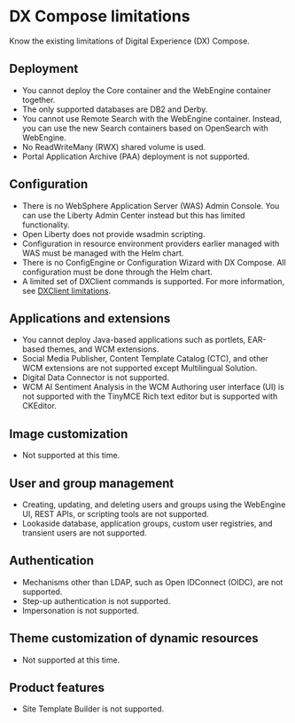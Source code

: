 # DX Compose limitations

Know the existing limitations of Digital Experience (DX) Compose.

## Deployment

- You cannot deploy the Core container and the WebEngine container together.
- The only supported databases are DB2 and Derby.
- You cannot use Remote Search with the WebEngine container. Instead, you can use the new Search containers based on OpenSearch with WebEngine.
- No ReadWriteMany (RWX) shared volume is used.
- Portal Application Archive (PAA) deployment is not supported.

## Configuration

- There is no WebSphere Application Server (WAS) Admin Console. You can use the Liberty Admin Center instead but this has limited functionality.
- Open Liberty does not provide wsadmin scripting.
- Configuration in resource environment providers earlier managed with WAS must be managed with the Helm chart.
- There is no ConfigEngine or Configuration Wizard with DX Compose. All configuration must be done through the Helm chart.
- A limited set of DXClient commands is supported. For more information, see [DXClient limitations](../../deploy_dx/manage/dxclient.md).

## Applications and extensions

- You cannot deploy Java-based applications such as portlets, EAR-based themes, and WCM extensions.
- Social Media Publisher, Content Template Catalog (CTC), and other WCM extensions are not supported except Multilingual Solution.
- Digital Data Connector is not supported.
- WCM AI Sentiment Analysis in the WCM Authoring user interface (UI) is not supported with the TinyMCE Rich text editor but is supported with CKEditor.

## Image customization

- Not supported at this time.

## User and group management

- Creating, updating, and deleting users and groups using the WebEngine UI, REST APIs, or scripting tools are not supported.
- Lookaside database, application groups, custom user registries, and transient users are not supported.

## Authentication

- Mechanisms other than LDAP, such as Open IDConnect (OIDC), are not supported.
- Step-up authentication is not supported.
- Impersonation is not supported.

## Theme customization of dynamic resources

- Not supported at this time.

## Product features

- Site Template Builder is not supported.